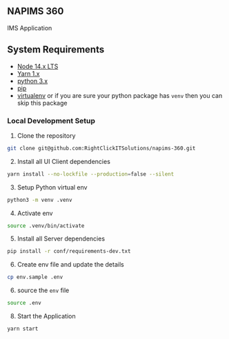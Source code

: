 ## NAPIMS 360
IMS Application


## System Requirements

- [Node 14.x LTS](https://nodejs.org/en/blog/release/v14.17.3/)
- [Yarn 1.x](https://yarnpkg.com/)
- [python 3.x](https://www.python.org/downloads/)
- [pip](https://pip.pypa.io/en/stable/installing/)
- [virtualenv](https://virtualenv.pypa.io/en/latest/installation.html) or if you are sure your python package has
`venv` then you can skip this package

### Local Development Setup

1. Clone the repository

```bash
git clone git@github.com:RightClickITSolutions/napims-360.git
```

2. Install all UI Client dependencies

```bash
yarn install --no-lockfile --production=false --silent
```

3. Setup Python virtual env
```bash
python3 -m venv .venv
```

4. Activate env
```bash
source .venv/bin/activate
```

5. Install all Server dependencies
```bash
pip install -r conf/requirements-dev.txt
```

6. Create env file and update the details
```bash
cp env.sample .env
```

6. source the `env` file
```bash
source .env
```


8. Start the Application
```bash
yarn start
```
